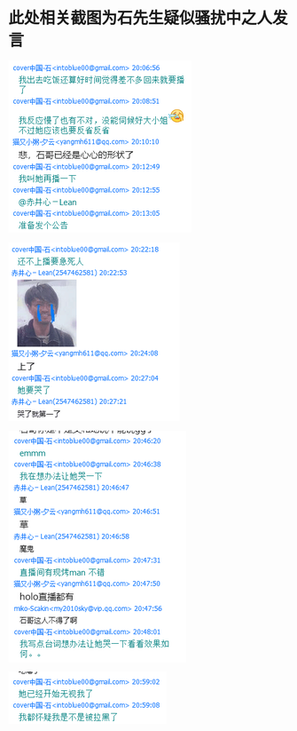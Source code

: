 ﻿# 此处相关截图为石先生疑似骚扰中之人发言

![心心1](骚扰中之人相关/心心1.png)

![心心2](骚扰中之人相关/心心2.png)

![心心2](骚扰中之人相关/心心3.png)

![心心2](骚扰中之人相关/心心4.png)
